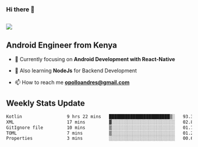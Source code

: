 ### Hi there 👋
<h2 align="left"><img src="https://readme-typing-svg.herokuapp.com?color=000000&lines=I'm+Andrew+Opollo😊;Welcome+to+my+Github😜"> </h2>

## Android Engineer from Kenya


- 🌱 Currently focusing on **Android Development with React-Native**

- 🔭 Also learning **NodeJs** for Backend Development

- 📫 How to reach me **opolloandres@gmail.com**


## Weekly Stats Update
<!--START_SECTION:waka-->

```txt
Kotlin                 9 hrs 22 mins   ███████████████████████▒░   93.37 %
XML                    17 mins         ▓░░░░░░░░░░░░░░░░░░░░░░░░   02.88 %
GitIgnore file         10 mins         ▒░░░░░░░░░░░░░░░░░░░░░░░░   01.74 %
TOML                   7 mins          ▒░░░░░░░░░░░░░░░░░░░░░░░░   01.20 %
Properties             3 mins          ░░░░░░░░░░░░░░░░░░░░░░░░░   00.62 %
```

<!--END_SECTION:waka-->



